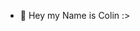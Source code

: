- 👋 Hey my Name is Colin :> 

<!---
MadeByErrors/MadeByErrors is a ✨ special ✨ repository because its `README.md` (this file) appears on your GitHub profile.
You can click the Preview link to take a look at your changes.
--->
